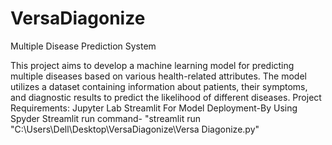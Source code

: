 # VersaDiagonize
Multiple Disease Prediction System

This project aims to develop a machine learning model for predicting multiple diseases based on various health-related attributes. The model utilizes a dataset containing information about patients, their symptoms, and diagnostic results to predict the likelihood of different diseases.
Project Requirements:
Jupyter Lab
Streamlit For Model Deployment-By Using Spyder
Streamlit run command- "streamlit run "C:\Users\Dell\Desktop\VersaDiagonize\Versa Diagonize.py"
